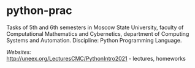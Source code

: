# python-prac

Tasks of 5th and 6th semesters in Moscow State University, faculty of Computational Mathematics and Cybernetics, department of Computing Systems and Automation.
Discipline: Python Programming Language.

*Websites:*\
http://uneex.org/LecturesCMC/PythonIntro2021 - lectures, homeworks

